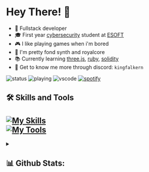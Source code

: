 # Hey There! 👋 
- 🤖 Fullstack developer
- 🎓 First year [cybersecurity](https://esoft.lk/esoft-courses/pearson-btec-level-5-hnd-in-computing-cyber-security/) student at [ESOFT](https://esoft.lk)
- 🎮 I like playing games when i'm bored
- 🎵 I'm pretty fond synth and royalcore
- 📚 Currently learning [three.js](https://github.com/mrdoob/three.js/), [ruby](https://github.com/ruby/ruby), [solidity](https://github.com/ethereum/solidity)
- 👾 Get to know me more through discord: `kingfalkern`

![status](https://api.statusbadges.me/badge/status/806412205557284875?simple=true)
![playing](https://api.statusbadges.me/badge/playing/806412205557284875)
![vscode](https://api.statusbadges.me/badge/vscode/806412205557284875)
[![spotify](https://api.statusbadges.me/badge/spotify/806412205557284875)](https://api.statusbadges.me/openspotify/806412205557284875)

## 🛠 Skills and Tools
[![My Skills](https://skillicons.dev/icons?i=js,ts,react,vue,nuxtjs,html,tailwind,solidity,lua,cpp,cs,py&theme=dark)](https://skillicons.dev) <br>
[![My Tools](https://skillicons.dev/icons?i=windows,ae,ps,pr,visualstudio,vscode,webstorm,clion,vercel,obsidian,discord,github&theme=dark)](https://skillicons.dev)
--
<details>
  <summary><h2>📊 Github Stats:</h2></summary>
  
<a href="#">![](https://github-readme-stats.vercel.app/api?username=Falkern&theme=dark&hide_border=false&include_all_commits=false&count_private=false)</a><br>
<a href="#">![](https://github-readme-streak-stats.herokuapp.com/?user=Falkern&theme=dark&hide_border=false)</a><br>
<a href="#">![](https://github-readme-stats.vercel.app/api/top-langs/?username=Falkern&theme=dark&hide_border=false&include_all_commits=false&count_private=false&layout=compact)</a>
</details>
